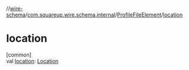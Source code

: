 //[wire-schema](../../../index.md)/[com.squareup.wire.schema.internal](../index.md)/[ProfileFileElement](index.md)/[location](location.md)

# location

[common]\
val [location](location.md): [Location](../../com.squareup.wire.schema/-location/index.md)
